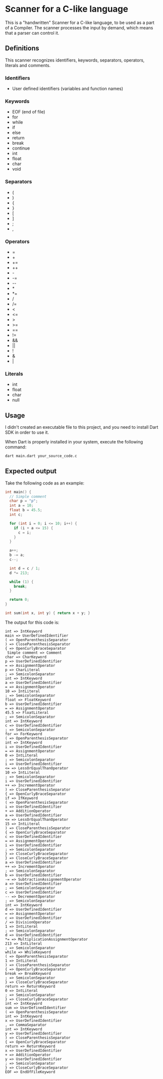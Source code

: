 # Scanner for a C-like language

This is a "handwritten" Scanner for a C-like language, to be used as a part of a Compiler.
The scanner processes the input by demand, which means that a parser can control it.

## Definitions

This scanner recognizes identifiers, keywords, separators, operators, literals and comments.

### Identifiers

- User defined identifiers (variables and function names)

### Keywords

- EOF (end of file)
- for
- while
- if
- else
- return
- break
- continue
- int
- float
- char
- void

### Separators

- (
- )
- {
- }
- [
- ]
- ;
- ,

### Operators

- =
- \+
- \+=
- \+\+
- \-
- \-=
- \-\-
- \*
- *=
- /
- /=
- <
- <=
- \>
- \>=
- ==
- !=
- &&
- ||
- !
- &
- |

### Literals

- int
- float
- char
- null

## Usage

I didn't created an executable file to this project, and you need to install Dart SDK in order to use it.

When Dart is properly installed in your system, execute the following command:

```bash
dart main.dart your_source_code.c
```

## Expected output

Take the following code as an example:

```c
int main() {
  // Simple comment
  char p = "p";
  int a = 10;
  float b = 45.5;
  int c;

  for (int i = 0; i <= 10; i++) {
    if (i + a <= 15) {
      c = i;
    }
  }

  a++;
  b -= a;
  c--;

  int d = c / 1;
  d *= 213;

  while (1) {
    break;
  }

  return 0;
}

int sum(int x, int y) { return x + y; }
```

The output for this code is:

```
int => IntKeyword
main => UserDefinedIdentifier
( => OpenParenthesisSeparator
) => CloseParenthesisSeparator
{ => OpenCurlyBraceSeparator
 Simple comment => Comment
char => CharKeyword
p => UserDefinedIdentifier
= => AssignmentOperator
p => CharLiteral
; => SemicolonSeparator
int => IntKeyword
a => UserDefinedIdentifier
= => AssignmentOperator
10 => IntLiteral
; => SemicolonSeparator
float => FloatKeyword
b => UserDefinedIdentifier
= => AssignmentOperator
45.5 => FloatLiteral
; => SemicolonSeparator
int => IntKeyword
c => UserDefinedIdentifier
; => SemicolonSeparator
for => ForKeyword
( => OpenParenthesisSeparator
int => IntKeyword
i => UserDefinedIdentifier
= => AssignmentOperator
0 => IntLiteral
; => SemicolonSeparator
i => UserDefinedIdentifier
<= => LessOrEqualThanOperator
10 => IntLiteral
; => SemicolonSeparator
i => UserDefinedIdentifier
++ => IncrementOperator
) => CloseParenthesisSeparator
{ => OpenCurlyBraceSeparator
if => IfKeyword
( => OpenParenthesisSeparator
i => UserDefinedIdentifier
+ => AdditionOperator
a => UserDefinedIdentifier
<= => LessOrEqualThanOperator
15 => IntLiteral
) => CloseParenthesisSeparator
{ => OpenCurlyBraceSeparator
c => UserDefinedIdentifier
= => AssignmentOperator
i => UserDefinedIdentifier
; => SemicolonSeparator
} => CloseCurlyBraceSeparator
} => CloseCurlyBraceSeparator
a => UserDefinedIdentifier
++ => IncrementOperator
; => SemicolonSeparator
b => UserDefinedIdentifier
-= => SubtractionAssignmentOperator
a => UserDefinedIdentifier
; => SemicolonSeparator
c => UserDefinedIdentifier
-- => DecrementOperator
; => SemicolonSeparator
int => IntKeyword
d => UserDefinedIdentifier
= => AssignmentOperator
c => UserDefinedIdentifier
/ => DivisionOperator
1 => IntLiteral
; => SemicolonSeparator
d => UserDefinedIdentifier
*= => MultiplicationAssignmentOperator
213 => IntLiteral
; => SemicolonSeparator
while => WhileKeyword
( => OpenParenthesisSeparator
1 => IntLiteral
) => CloseParenthesisSeparator
{ => OpenCurlyBraceSeparator
break => BreakKeyword
; => SemicolonSeparator
} => CloseCurlyBraceSeparator
return => ReturnKeyword
0 => IntLiteral
; => SemicolonSeparator
} => CloseCurlyBraceSeparator
int => IntKeyword
sum => UserDefinedIdentifier
( => OpenParenthesisSeparator
int => IntKeyword
x => UserDefinedIdentifier
, => CommaSeparator
int => IntKeyword
y => UserDefinedIdentifier
) => CloseParenthesisSeparator
{ => OpenCurlyBraceSeparator
return => ReturnKeyword
x => UserDefinedIdentifier
+ => AdditionOperator
y => UserDefinedIdentifier
; => SemicolonSeparator
} => CloseCurlyBraceSeparator
EOF => EndOfFileKeyword
```